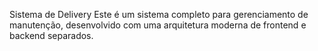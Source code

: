 Sistema de Delivery
Este é um sistema completo para gerenciamento de manutenção, desenvolvido com uma arquitetura moderna de frontend e backend separados.
